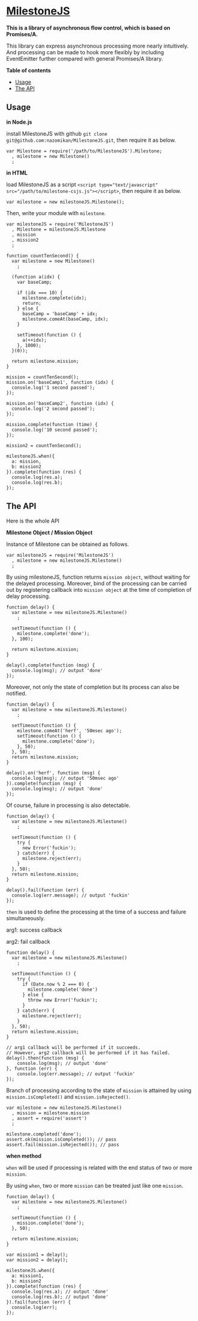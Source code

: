 <a name="README">[MilestoneJS](https://github.com/nazomikan/MilestoneJS)</a>
=======

**This is a library of asynchronous flow control, which is based on Promises/A.**


This library can express asynchronous processing more nearly intuitively.
And processing can be made to hook more flexibly by including EventEmitter further compared with general Promises/A library.



**Table of contents**

* [Usage](#Usage)
* [The API](#TheAPI)

## <a name="Usage">Usage</a>

**in Node.js**

install MilestoneJS with github `git clone git@github.com:nazomikan/MilestoneJS.git`, then require it as below.

    var Milestone = require('/path/to/MilestoneJS').Milestone;
      , milestone = new Milestone()
      ;

**in HTML**

load MilestoneJS as a script `<script type="text/javascript" src="/path/to/milestone-csjs.js"></script>`, then require it as below.

    var milestone = new milestoneJS.Milestone();

Then, write your module with `milestone`.

    var milestoneJS = require('MilestoneJS')
      , Milestone = milestoneJS.Milestone
      , mission
      , mission2
      ;

    function countTenSecond() {
      var milestone = new Milestone()
        ;

      (function a(idx) {
        var baseCamp;
        
        if (idx === 10) {
          milestone.complete(idx);
          return;
        } else {
          baseCamp = 'baseCamp' + idx;
          milestone.comeAt(baseCamp, idx);
        }

        setTimeout(function () {
          a(++idx);
        }, 1000);
      }(0));

      return milestone.mission;
    }

    mission = countTenSecond();
    mission.on('baseCamp1', function (idx) {
      console.log('1 second passed');
    });

    mission.on('baseCamp2', function (idx) {
      console.log('2 second passed');
    });

    mission.complete(function (time) {
      console.log('10 second passed');
    });

    mission2 = countTenSecond();

    milestoneJS.when({
      a: mission,
      b: mission2
    }).complete(function (res) {
      console.log(res.a);
      console.log(res.b);
    });

## <a name="TheAPI">The API</a>

Here is the whole API

**Milestone Object / Mission Object**

Instance of Milestone can be obtained as follows. 

    var milestoneJS = require('MilestoneJS')
      , milestone = new milestoneJS.Milestone()
      ;

By using milestoneJS, function returns `mission object`, without waiting for the delayed processing. 
Moreover, bind of the processing can be carried out by registering callback into `mission object` at the time of completion of delay processing. 

    function delay() {
      var milestone = new milestoneJS.Milestone()
        ;
      
      setTimeout(function () {
      	milestone.complete('done');
      }, 100);
       
      return milestone.mission;
    }
    
    delay().complete(function (msg) {
      console.log(msg); // output 'done'
    });

Moreover, not only the state of completion but its process can also be notified. 

    function delay() {
      var milestone = new milestoneJS.Milestone()
        ;
      
      setTimeout(function () {
      	milestone.comeAt('herf', '50msec ago');
      	setTimeout(function () {
      	  milestone.complete('done');
      	}, 50);
      }, 50);
      return milestone.mission;
    }
    
    delay().on('herf', function (msg) {
      console.log(msg); // output '50msec ago'
    }).complete(function (msg) {
      console.log(msg); // output 'done'
    });

Of course, failure in processing is also detectable. 

    function delay() {
      var milestone = new milestoneJS.Milestone()
        ;
      
      setTimeout(function () {
      	try {
      	  new Error('fuckin');
      	} catch(err) {
      	  milestone.reject(err);
      	}
      }, 50);
      return milestone.mission;
    }
    
    delay().fail(function (err) {
      console.log(err.message); // output 'fuckin'
    });

`then` is used to define the processing at the time of a success and failure simultaneously.

arg1: success callback

arg2: fail callback

    function delay() {
      var milestone = new milestoneJS.Milestone()
        ;
      
      setTimeout(function () {
      	try {
      	  if (Date.now % 2 === 0) {
      	    milestone.complete('done')
      	  } else {
      	    throw new Error('fuckin');
      	  }
      	} catch(err) {
      	  milestone.reject(err);
      	}
      }, 50);
      return milestone.mission;
    }
    
    // arg1 callback will be performed if it succeeds. 
    // However, arg2 callback will be performed if it has failed. 
    delay().then(function (msg) {
    	console.log(msg); // output 'done'
    }, function (err) {
    	console.log(err.message); // output 'fuckin'
    });


Branch of processing according to the state of `mission` is attained by using `mission.isCompleted()` and `mission.isRejected()`.

    var milestone = new milestoneJS.Milestone()
      , mission = milestone.mission
      , assert = require('assert')
      ;

    milestone.completed('done');
    assert.ok(mission.isCompleted()); // pass
    assert.fail(mission.isRejected()); // pass


**when method**

`when` will be used if processing is related with the end status of two or more `mission`. 

By using `when`, two or more `mission` can be treated just like one `mission`. 

    function delay() {
      var milestone = new milestoneJS.Milestone()
        ;
      
      setTimeout(function () {
      	mission.complete('done');
      }, 50);
    
      return milestone.mission;
    }
    
    var mission1 = delay();
    var mission2 = delay();
    
    milestoneJS.when({
      a: mission1,
      b: mission2
    }).complete(function (res) {
      console.log(res.a); // output 'done'
      console.log(res.b); // output 'done'
    }).fail(function (err) {
      console.log(err);
    });
